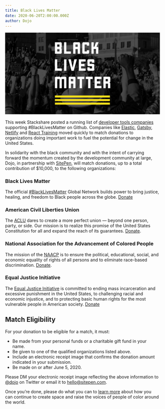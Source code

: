 ```yaml
---
title: Black Lives Matter
date: 2020-06-20T2:00:00.000Z
author: Dojo
---
```


![Black Lives Matter](/assets/blog/black-lives-matter/featured.jpg)

This week Stackshare posted a running list of [developer tools companies](https://github.com/stackshareio/dev-tools-for-blm) supporting #BlackLivesMatter on Github. Companies like [Elastic](https://www.elastic.co/), [Gatsby](https://www.gatsbyjs.org/), [Netlify](https://www.netlify.com/) and [React Training](https://reacttraining.com/) moved quickly to match donations to organizations doing important work to fuel the potential for change in the United States.

In solidarity with the black community and with the intent of carrying forward the momentum created by the development community at large, Dojo, in partnership with [SitePen](https://www.sitepen.com), will match donations, up to a total contribution of $10,000, to the following organizations:


<!-- more -->

### Black Lives Matter
The official [#BlackLivesMatter](https://blacklivesmatter.com/) Global Network builds power to bring justice, healing, and freedom to Black people across the globe.  [Donate](https://secure.actblue.com/donate/ms_blm_homepage_2019)

### American Civil Liberties Union
The [ACLU](https://www.aclu.org/) dares to create a more perfect union — beyond one person, party, or side. Our mission is to realize this promise of the United States Constitution for all and expand the reach of its guarantees. [Donate](https://action.aclu.org/give/now?ms_aff=NAT&initms_aff=NAT&ms=web_horiz_nav_hp&initms=web_horiz_nav_hp&ms_chan=web&initms_chan=web).

### National Association for the Advancement of Colored People
The mission of the [NAACP](https://www.naacp.org/)  is to ensure the political, educational, social, and economic equality of rights of all persons and to eliminate race-based discrimination. [Donate](https://secure.actblue.com/donate/naacp-1).

### Equal Justice Initiative
The [Equal Justice Initiative](https://eji.org/about/) is committed to ending mass incarceration and excessive punishment in the United States, to challenging racial and economic injustice, and to protecting basic human rights for the most vulnerable people in American society. [Donate](https://support.eji.org/give/153413/#!/donation/checkout)


## Match Eligibility
For your donation to be eligible for a match, it must:

* Be made from your personal funds or a charitable gift fund in your name.
* Be given to one of the qualified organizations listed above.
* Include an electronic receipt image that confirms the donation amount indicated in your submission.
* Be made on or after June 5, 2020.

Please DM your electronic receipt image reflecting the above information to [@dojo](https://twitter.com/dojo) on Twitter or email it to <hello@sitepen.com>.  

Once you’re done, please do what you can to [learn more](https://blacklivesmatters.carrd.co/) about how you can continue to create space and raise the voices of people of color around the world.
